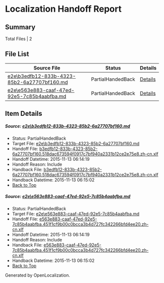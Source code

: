 # <a name='report-top'></a> Localization Handoff Report

## Summary
 Total Files | 2

## File List
 Source File | Status | Details 
 ----------- | ------ | ------- 
 [e2e\b3edfb12-833b-4323-85b2-6a27707bf160.md](https://github.com/OpenLocalizationTest/oltest/blob/da26bdc3a3044695a2b7aab34845a854283f3230/e2e/b3edfb12-833b-4323-85b2-6a27707bf160.md) | PartialHandedBack | [Details](#5aa4485c40372eb38b2ca448d72e3d2650a4aba91)
 [e2e\e563e883-caaf-47ed-92e5-7c85b4aabfba.md](https://github.com/OpenLocalizationTest/oltest/blob/da26bdc3a3044695a2b7aab34845a854283f3230/e2e/e563e883-caaf-47ed-92e5-7c85b4aabfba.md) | PartialHandedBack | [Details](#3e6e21626dcffd2c872d04a323905f61a9ca422c2)

## Item Details
##### <a name='5aa4485c40372eb38b2ca448d72e3d2650a4aba91'></a> Source: [e2e\b3edfb12-833b-4323-85b2-6a27707bf160.md](https://github.com/OpenLocalizationTest/oltest/blob/da26bdc3a3044695a2b7aab34845a854283f3230/e2e/b3edfb12-833b-4323-85b2-6a27707bf160.md)
* Status: PartialHandedBack
* Target File: [e2e\b3edfb12-833b-4323-85b2-6a27707bf160.md](https://github.com/OpenLocalizationTestOrg/oltest.zh-cn/blob/a2416a966bddc874601ac37c330792bf700a8317/e2e/b3edfb12-833b-4323-85b2-6a27707bf160.md)
* Handoff File: [b3edfb12-833b-4323-85b2-6a27707bf160.518dac673594f0917c7bf940a2331b12ce2e75e8.zh-cn.xlf](https://github.com/OpenLocalizationTestOrg/olhandoff/blob/a60c0c88f95e9b490c47b6416e865505dec81026/ol-handoff/OpenLocalizationTestOrg/oltest.zh-cn/yanz/b3edfb12-833b-4323-85b2-6a27707bf160.518dac673594f0917c7bf940a2331b12ce2e75e8.zh-cn.xlf)
* Handoff Datetime: 2015-11-13 06:14:19
* Handoff Reason: Include
* Handback File: [b3edfb12-833b-4323-85b2-6a27707bf160.518dac673594f0917c7bf940a2331b12ce2e75e8.zh-cn.xlf](https://github.com/OpenLocalizationTestOrg/olhandback/blob/01626176520f5847c003e5cc8b5f584562a659d1/ol-handback/OpenLocalizationTestOrg/oltest.zh-cn/yanz/b3edfb12-833b-4323-85b2-6a27707bf160.518dac673594f0917c7bf940a2331b12ce2e75e8.zh-cn.xlf)
* Handback Datetime: 2015-11-13 06:15:02
* [Back to Top](#report-top)

##### <a name='3e6e21626dcffd2c872d04a323905f61a9ca422c2'></a> Source: [e2e\e563e883-caaf-47ed-92e5-7c85b4aabfba.md](https://github.com/OpenLocalizationTest/oltest/blob/da26bdc3a3044695a2b7aab34845a854283f3230/e2e/e563e883-caaf-47ed-92e5-7c85b4aabfba.md)
* Status: PartialHandedBack
* Target File: [e2e\e563e883-caaf-47ed-92e5-7c85b4aabfba.md](https://github.com/OpenLocalizationTestOrg/oltest.zh-cn/blob/a2416a966bddc874601ac37c330792bf700a8317/e2e/e563e883-caaf-47ed-92e5-7c85b4aabfba.md)
* Handoff File: [e563e883-caaf-47ed-92e5-7c85b4aabfba.451f1cf9b00c0bcca3b4d727fc342266bfd4ee20.zh-cn.xlf](https://github.com/OpenLocalizationTestOrg/olhandoff/blob/a60c0c88f95e9b490c47b6416e865505dec81026/ol-handoff/OpenLocalizationTestOrg/oltest.zh-cn/yanz/e563e883-caaf-47ed-92e5-7c85b4aabfba.451f1cf9b00c0bcca3b4d727fc342266bfd4ee20.zh-cn.xlf)
* Handoff Datetime: 2015-11-13 06:14:19
* Handoff Reason: Include
* Handback File: [e563e883-caaf-47ed-92e5-7c85b4aabfba.451f1cf9b00c0bcca3b4d727fc342266bfd4ee20.zh-cn.xlf](https://github.com/OpenLocalizationTestOrg/olhandback/blob/01626176520f5847c003e5cc8b5f584562a659d1/ol-handback/OpenLocalizationTestOrg/oltest.zh-cn/yanz/e563e883-caaf-47ed-92e5-7c85b4aabfba.451f1cf9b00c0bcca3b4d727fc342266bfd4ee20.zh-cn.xlf)
* Handback Datetime: 2015-11-13 06:15:02
* [Back to Top](#report-top)


Generated by OpenLocalization.
